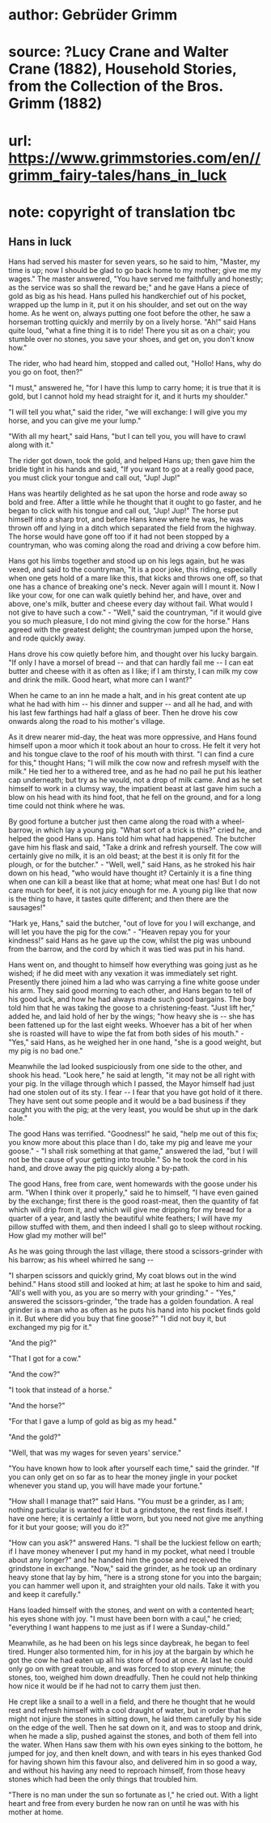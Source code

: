 # author: Gebrüder Grimm
# source: ?Lucy Crane and Walter Crane (1882), Household Stories, from the Collection of the Bros. Grimm (1882)
# url: https://www.grimmstories.com/en//grimm_fairy-tales/hans_in_luck
# note: copyright of translation tbc

## Hans in luck 

Hans had served his master for seven years, so he said to him, "Master,
my time is up; now I should be glad to go back home to my mother; give
me my wages." The master answered, "You have served me faithfully and
honestly; as the service was so shall the reward be;" and he gave Hans
a piece of gold as big as his head. Hans pulled his handkerchief out of
his pocket, wrapped up the lump in it, put it on his shoulder, and set
out on the way home.
As he went on, always putting one foot before the other, he saw a
horseman trotting quickly and merrily by on a lively horse. "Ah!" said
Hans quite loud, "what a fine thing it is to ride! There you sit as on
a chair; you stumble over no stones, you save your shoes, and get on,
you don't know how."

The rider, who had heard him, stopped and called out, "Hollo! Hans, why
do you go on foot, then?"

"I must," answered he, "for I have this lump to carry home; it is
true that it is gold, but I cannot hold my head straight for it, and it
hurts my shoulder."

"I will tell you what," said the rider, "we will exchange: I will
give you my horse, and you can give me your lump."

"With all my heart," said Hans, "but I can tell you, you will have to
crawl along with it."

The rider got down, took the gold, and helped Hans up; then gave him the
bridle tight in his hands and said, "If you want to go at a really good
pace, you must click your tongue and call out, "Jup! Jup!"

Hans was heartily delighted as he sat upon the horse and rode away so
bold and free. After a little while he thought that it ought to go
faster, and he began to click with his tongue and call out, "Jup!
Jup!" The horse put himself into a sharp trot, and before Hans knew
where he was, he was thrown off and lying in a ditch which separated the
field from the highway. The horse would have gone off too if it had not
been stopped by a countryman, who was coming along the road and driving
a cow before him.

Hans got his limbs together and stood up on his legs again, but he was
vexed, and said to the countryman, "It is a poor joke, this riding,
especially when one gets hold of a mare like this, that kicks and throws
one off, so that one has a chance of breaking one's neck. Never again
will I mount it. Now I like your cow, for one can walk quietly behind
her, and have, over and above, one's milk, butter and cheese every day
without fail. What would I not give to have such a cow." - "Well,"
said the countryman, "if it would give you so much pleasure, I do not
mind giving the cow for the horse." Hans agreed with the greatest
delight; the countryman jumped upon the horse, and rode quickly away.

Hans drove his cow quietly before him, and thought over his lucky
bargain. "If only I have a morsel of bread -- and that can hardly fail
me -- I can eat butter and cheese with it as often as I like; if I am
thirsty, I can milk my cow and drink the milk. Good heart, what more can
I want?"

When he came to an inn he made a halt, and in his great content ate up
what he had with him -- his dinner and supper -- and all he had, and
with his last few farthings had half a glass of beer. Then he drove his
cow onwards along the road to his mother's village.

As it drew nearer mid-day, the heat was more oppressive, and Hans found
himself upon a moor which it took about an hour to cross. He felt it
very hot and his tongue clave to the roof of his mouth with thirst. "I
can find a cure for this," thought Hans; "I will milk the cow now and
refresh myself with the milk." He tied her to a withered tree, and as
he had no pail he put his leather cap underneath; but try as he would,
not a drop of milk came. And as he set himself to work in a clumsy way,
the impatient beast at last gave him such a blow on his head with its
hind foot, that he fell on the ground, and for a long time could not
think where he was.

By good fortune a butcher just then came along the road with a
wheel-barrow, in which lay a young pig. "What sort of a trick is
this?" cried he, and helped the good Hans up. Hans told him what had
happened. The butcher gave him his flask and said, "Take a drink and
refresh yourself. The cow will certainly give no milk, it is an old
beast; at the best it is only fit for the plough, or for the
butcher." - "Well, well," said Hans, as he stroked his hair down on
his head, "who would have thought it? Certainly it is a fine thing when
one can kill a beast like that at home; what meat one has! But I do not
care much for beef, it is not juicy enough for me. A young pig like that
now is the thing to have, it tastes quite different; and then there are
the sausages!"

"Hark ye, Hans," said the butcher, "out of love for you I will
exchange, and will let you have the pig for the cow." - "Heaven repay
you for your kindness!" said Hans as he gave up the cow, whilst the pig
was unbound from the barrow, and the cord by which it was tied was put
in his hand.

Hans went on, and thought to himself how everything was going just as he
wished; if he did meet with any vexation it was immediately set right.
Presently there joined him a lad who was carrying a fine white goose
under his arm. They said good morning to each other, and Hans began to
tell of his good luck, and how he had always made such good bargains.
The boy told him that he was taking the goose to a christening-feast.
"Just lift her," added he, and laid hold of her by the wings; "how
heavy she is -- she has been fattened up for the last eight weeks.
Whoever has a bit of her when she is roasted will have to wipe the fat
from both sides of his mouth." - "Yes," said Hans, as he weighed her
in one hand, "she is a good weight, but my pig is no bad one."

Meanwhile the lad looked suspiciously from one side to the other, and
shook his head. "Look here," he said at length, "it may not be all
right with your pig. In the village through which I passed, the Mayor
himself had just had one stolen out of its sty. I fear -- I fear that
you have got hold of it there. They have sent out some people and it
would be a bad business if they caught you with the pig; at the very
least, you would be shut up in the dark hole."

The good Hans was terrified. "Goodness!" he said, "help me out of
this fix; you know more about this place than I do, take my pig and
leave me your goose." - "I shall risk something at that game,"
answered the lad, "but I will not be the cause of your getting into
trouble." So he took the cord in his hand, and drove away the pig
quickly along a by-path.

The good Hans, free from care, went homewards with the goose under his
arm. "When I think over it properly," said he to himself, "I have
even gained by the exchange; first there is the good roast-meat, then
the quantity of fat which will drip from it, and which will give me
dripping for my bread for a quarter of a year, and lastly the beautiful
white feathers; I will have my pillow stuffed with them, and then indeed
I shall go to sleep without rocking. How glad my mother will be!"

As he was going through the last village, there stood a scissors-grinder
with his barrow; as his wheel whirred he sang --

"I sharpen scissors and quickly grind,
My coat blows out in the wind behind."
Hans stood still and looked at him; at last he spoke to him and said,
"All's well with you, as you are so merry with your grinding." -
"Yes," answered the scissors-grinder, "the trade has a golden
foundation. A real grinder is a man who as often as he puts his hand
into his pocket finds gold in it. But where did you buy that fine
goose?"
"I did not buy it, but exchanged my pig for it."

"And the pig?"

"That I got for a cow."

"And the cow?"

"I took that instead of a horse."

"And the horse?"

"For that I gave a lump of gold as big as my head."

"And the gold?"

"Well, that was my wages for seven years' service."

"You have known how to look after yourself each time," said the
grinder. "If you can only get on so far as to hear the money jingle in
your pocket whenever you stand up, you will have made your fortune."

"How shall I manage that?" said Hans. "You must be a grinder, as I
am; nothing particular is wanted for it but a grindstone, the rest finds
itself. I have one here; it is certainly a little worn, but you need not
give me anything for it but your goose; will you do it?"

"How can you ask?" answered Hans. "I shall be the luckiest fellow on
earth; if I have money whenever I put my hand in my pocket, what need I
trouble about any longer?" and he handed him the goose and received the
grindstone in exchange. "Now," said the grinder, as he took up an
ordinary heavy stone that lay by him, "here is a strong stone for you
into the bargain; you can hammer well upon it, and straighten your old
nails. Take it with you and keep it carefully."

Hans loaded himself with the stones, and went on with a contented heart;
his eyes shone with joy. "I must have been born with a caul," he
cried; "everything I want happens to me just as if I were a
Sunday-child."

Meanwhile, as he had been on his legs since daybreak, he began to feel
tired. Hunger also tormented him, for in his joy at the bargain by which
he got the cow he had eaten up all his store of food at once. At last he
could only go on with great trouble, and was forced to stop every
minute; the stones, too, weighed him down dreadfully. Then he could not
help thinking how nice it would be if he had not to carry them just
then.

He crept like a snail to a well in a field, and there he thought that he
would rest and refresh himself with a cool draught of water, but in
order that he might not injure the stones in sitting down, he laid them
carefully by his side on the edge of the well. Then he sat down on it,
and was to stoop and drink, when he made a slip, pushed against the
stones, and both of them fell into the water. When Hans saw them with
his own eyes sinking to the bottom, he jumped for joy, and then knelt
down, and with tears in his eyes thanked God for having shown him this
favour also, and delivered him in so good a way, and without his having
any need to reproach himself, from those heavy stones which had been the
only things that troubled him.

"There is no man under the sun so fortunate as I," he cried out. With
a light heart and free from every burden he now ran on until he was with
his mother at home.
